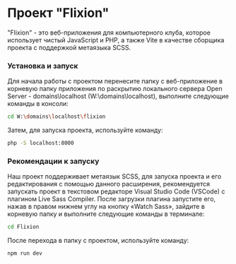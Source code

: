 # Проект "Flixion"

"Flixion" - это веб-приложения для компьютерного клуба, которое использует чистый JavaScript и PHP, а также Vite в качестве сборщика проекта с поддержкой метаязыка SCSS.

### Установка и запуск

Для начала работы с проектом перенесите папку с веб-приложение в корневую папку приложения по раскрытию локального сервера Open Server - domains\localhost (W:\domains\localhost), выполните следующие команды в консоли:

```sh
cd W:\domains\localhost\flixion
```

Затем, для запуска проекта, используйте команду:

```sh
php -S localhost:8000
```

### Рекомендации к запуску

Наш проект поддерживает метаязык SCSS, для запуска проекта и его редактирования с помощью данного расширения, рекомендуется запускать проект в текстовом редакторе Visual Studio Code (VSCode) с плагином Live Sass Compiler. После загрузки плагина запустите его, нажав в правом нижнем углу на кнопку «Watch Sass», зайдите в корневую папку и выполните следующие команды в терминале:

```sh
cd Flixion
```
После перехода в папку с проектом, используйте команду:

```sh
npm run dev
```